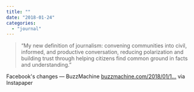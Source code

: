 ```yaml
---
title: ""
date: "2018-01-24"
categories: 
  - "journal"
---
```


> “My new definition of journalism: convening communities into civil, informed, and productive conversation, reducing polarization and building trust through helping citizens find common ground in facts and understanding.”

Facebook's changes — BuzzMachine [buzzmachine.com/2018/01/1...](https://buzzmachine.com/2018/01/11/facebooks-changes/) via Instapaper
